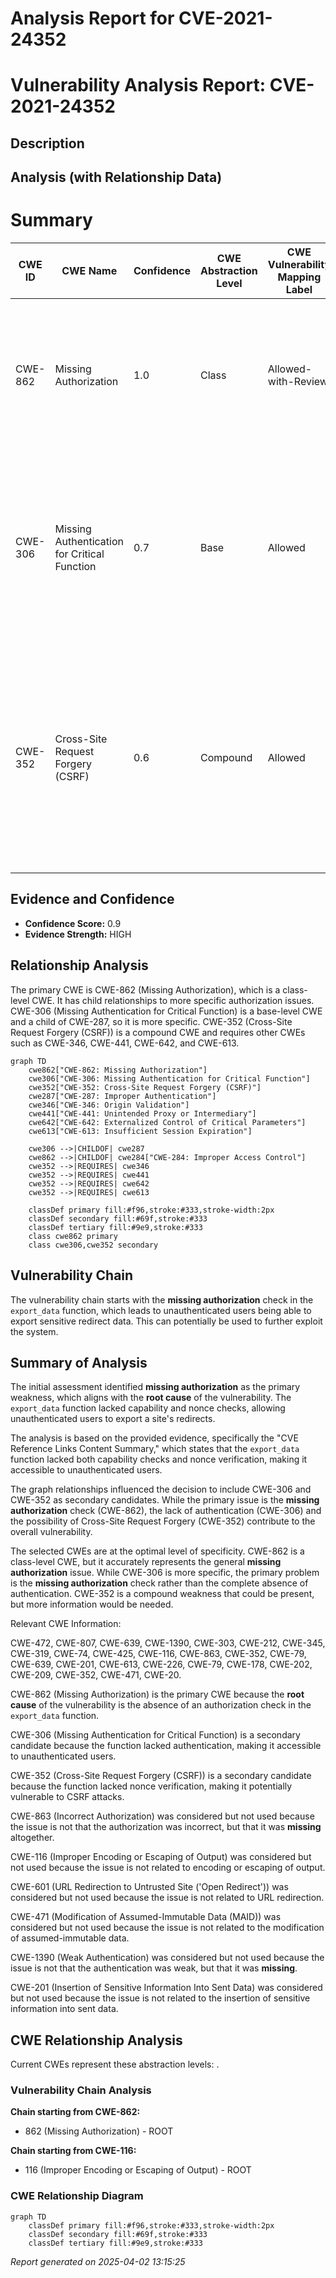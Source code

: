 # Analysis Report for CVE-2021-24352

# Vulnerability Analysis Report: CVE-2021-24352

## Description



## Analysis (with Relationship Data)

# Summary
| CWE ID | CWE Name | Confidence | CWE Abstraction Level | CWE Vulnerability Mapping Label | CWE-Vulnerability Mapping Notes |
|---|---|---|---|---|---|
| CWE-862 | Missing Authorization | 1.0 | Class | Allowed-with-Review | Primary CWE. The product does not perform an authorization check when an actor attempts to access a resource or perform an action. |
| CWE-306 | Missing Authentication for Critical Function | 0.7 | Base | Allowed | Secondary Candidate. The product does not perform any authentication for functionality that requires a provable user identity or consumes a significant amount of resources. |
| CWE-352 | Cross-Site Request Forgery (CSRF) | 0.6 | Compound | Allowed | Secondary Candidate. The web application does not, or can not, sufficiently verify whether a well-formed, valid, consistent request was intentionally provided by the user who submitted the request. |

## Evidence and Confidence

*   **Confidence Score:** 0.9
*   **Evidence Strength:** HIGH

## Relationship Analysis
The primary CWE is CWE-862 (Missing Authorization), which is a class-level CWE. It has child relationships to more specific authorization issues. CWE-306 (Missing Authentication for Critical Function) is a base-level CWE and a child of CWE-287, so it is more specific. CWE-352 (Cross-Site Request Forgery (CSRF)) is a compound CWE and requires other CWEs such as CWE-346, CWE-441, CWE-642, and CWE-613.

```mermaid
graph TD
    cwe862["CWE-862: Missing Authorization"]
    cwe306["CWE-306: Missing Authentication for Critical Function"]
    cwe352["CWE-352: Cross-Site Request Forgery (CSRF)"]
    cwe287["CWE-287: Improper Authentication"]
    cwe346["CWE-346: Origin Validation"]
    cwe441["CWE-441: Unintended Proxy or Intermediary"]
    cwe642["CWE-642: Externalized Control of Critical Parameters"]
    cwe613["CWE-613: Insufficient Session Expiration"]

    cwe306 -->|CHILDOF| cwe287
    cwe862 -->|CHILDOF| cwe284["CWE-284: Improper Access Control"]
    cwe352 -->|REQUIRES| cwe346
    cwe352 -->|REQUIRES| cwe441
    cwe352 -->|REQUIRES| cwe642
    cwe352 -->|REQUIRES| cwe613

    classDef primary fill:#f96,stroke:#333,stroke-width:2px
    classDef secondary fill:#69f,stroke:#333
    classDef tertiary fill:#9e9,stroke:#333
    class cwe862 primary
    class cwe306,cwe352 secondary
```

## Vulnerability Chain
The vulnerability chain starts with the **missing authorization** check in the `export_data` function, which leads to unauthenticated users being able to export sensitive redirect data. This can potentially be used to further exploit the system.

## Summary of Analysis
The initial assessment identified **missing authorization** as the primary weakness, which aligns with the **root cause** of the vulnerability. The `export_data` function lacked capability and nonce checks, allowing unauthenticated users to export a site's redirects.

The analysis is based on the provided evidence, specifically the "CVE Reference Links Content Summary," which states that the `export_data` function lacked both capability checks and nonce verification, making it accessible to unauthenticated users.

The graph relationships influenced the decision to include CWE-306 and CWE-352 as secondary candidates. While the primary issue is the **missing authorization** check (CWE-862), the lack of authentication (CWE-306) and the possibility of Cross-Site Request Forgery (CWE-352) contribute to the overall vulnerability.

The selected CWEs are at the optimal level of specificity. CWE-862 is a class-level CWE, but it accurately represents the general **missing authorization** issue. While CWE-306 is more specific, the primary problem is the **missing authorization** check rather than the complete absence of authentication. CWE-352 is a compound weakness that could be present, but more information would be needed.

Relevant CWE Information:

CWE-472, CWE-807, CWE-639, CWE-1390, CWE-303, CWE-212, CWE-345, CWE-319, CWE-74, CWE-425, CWE-116, CWE-863, CWE-352, CWE-79, CWE-639, CWE-201, CWE-613, CWE-226, CWE-79, CWE-178, CWE-202, CWE-209, CWE-352, CWE-471, CWE-20.

CWE-862 (Missing Authorization) is the primary CWE because the **root cause** of the vulnerability is the absence of an authorization check in the `export_data` function.

CWE-306 (Missing Authentication for Critical Function) is a secondary candidate because the function lacked authentication, making it accessible to unauthenticated users.

CWE-352 (Cross-Site Request Forgery (CSRF)) is a secondary candidate because the function lacked nonce verification, making it potentially vulnerable to CSRF attacks.

CWE-863 (Incorrect Authorization) was considered but not used because the issue is not that the authorization was incorrect, but that it was **missing** altogether.

CWE-116 (Improper Encoding or Escaping of Output) was considered but not used because the issue is not related to encoding or escaping of output.

CWE-601 (URL Redirection to Untrusted Site ('Open Redirect')) was considered but not used because the issue is not related to URL redirection.

CWE-471 (Modification of Assumed-Immutable Data (MAID)) was considered but not used because the issue is not related to the modification of assumed-immutable data.

CWE-1390 (Weak Authentication) was considered but not used because the issue is not that the authentication was weak, but that it was **missing**.

CWE-201 (Insertion of Sensitive Information Into Sent Data) was considered but not used because the issue is not related to the insertion of sensitive information into sent data.


## CWE Relationship Analysis

Current CWEs represent these abstraction levels: .


### Vulnerability Chain Analysis

**Chain starting from CWE-862:**
- 862 (Missing Authorization) - ROOT


**Chain starting from CWE-116:**
- 116 (Improper Encoding or Escaping of Output) - ROOT



### CWE Relationship Diagram

```mermaid
graph TD
    classDef primary fill:#f96,stroke:#333,stroke-width:2px
    classDef secondary fill:#69f,stroke:#333
    classDef tertiary fill:#9e9,stroke:#333
```



*Report generated on 2025-04-02 13:15:25*
